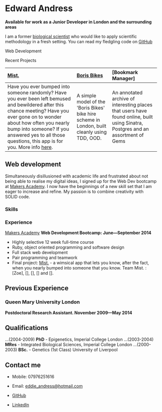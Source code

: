 Edward Andress
===========

**Available for work as a Junior Developer in London and the surrounding areas**

I am a former [biological scientist] who would like to apply scientific methodology in a fresh setting.
You can read my fledgling code on [GitHub]


Web Development

Recent Projects

| [Mist.] | [Boris Bikes] | [Bookmark Manager]
|:-------------- |:------------- |:------------ |
| Have you ever bumped into someone randomly?  Have you ever been left bemused and bewildered after this chance meeting?  Have you ever gone on to wonder about how often you nearly bump into someone?  If you answered yes to all those questions, this app is for you.  More info [here]. | A simple model of the 'Boris Bikes' bike hire scheme in London, built cleanly using TDD, OOD. | An annotated archive of interesting places that users have found online, built using Sinatra, Postgres and an assortment of Gems |


Web development
---------------

Simultaneously disillusioned with academic life and frustrated about not being able to realise my digital ideas, I signed up for the Web Dev bootcamp at [Makers Academy].  I now have the beginnings of a new skill set that I am eager to increase and refine.  My passion is to combine creativity with SOLID code.


### Skills

  

### Experience

[Makers Academy]
**Web Development Bootcamp: June&mdash;September 2014**

  - Highly selective 12 week full-time course
  - Ruby, object oriented programming and software design
  - Full stack web development
  - Pair programming and teamwork
  - Final project: [Mist.] - a wimsical app that lets you know, after the fact, when you nearly bumped into someone that you know. Team Mist. : [Zoe], [], [], [] and [].


Previous Experience
----------

### Queen Mary University London
**Postdoctoral Research Assistant. November 2009&mdash;May 2014**

Qualifications
-----------
...(2004-2009) **PhD**   - Epigenetics, Imperial College London
...(2003-2004) **MRes**  - Integrated Biological Sciences, Imperial College London
...(2000-2003) **BSc.**  - Genetics (1st Class) University of Liverpool


Contact me
------------

- Mobile: 07976251616
- Email: [eddie_andress@hotmail.com]
- [GitHub]
- [LinkedIn]

  [biological scientist]: http://www.ncbi.nlm.nih.gov/pubmed/?term=edward+andress
  [Boris bikes]: https://github.com/EdwardAndress/makers_academy_week3
  [Mist.]: https://github.com/EdwardAndress/makers_academy_final_project
  [here]: https://github.com/EdwardAndress/makers_academy_final_project
  [Bookamark Manager]: https://github.com/EdwardAndress/makers_academy_week6
  [Makers Academy]: http://www.makersacademy.com
  [eddie_andress@hotmail.com]: mailto:eddie_andress@hotmail.com
  [GitHub]: https://github.com/EdwardAndress
  [LinkedIn]: https://www.linkedin.com/pub/edward-andress/86/b03/aba
